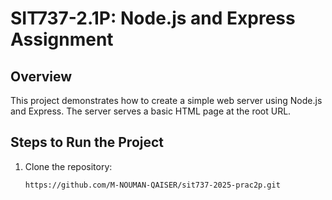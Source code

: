 # SIT737-2.1P: Node.js and Express Assignment

## Overview
This project demonstrates how to create a simple web server using Node.js and Express. The server serves a basic HTML page at the root URL.

## Steps to Run the Project

1. Clone the repository:
   ```bash
   https://github.com/M-NOUMAN-QAISER/sit737-2025-prac2p.git
   